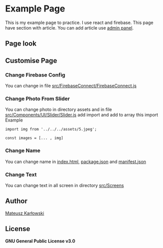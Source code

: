 # Example Page
This is my example page to practice. I use react and firebase. This page have section with article. You can add article use [admin panel](https://github.com/mati2251/admin-panel-example-page).
## Page look

## Customise Page 
### Change Firebase Config
You can change in file [src/FirebaseConnect/FirebaseConnect.js](https://github.com/mati2251/example-page-with-article/blob/master/src/FirebaseConnect/FirebaseConnect.js)
### Change Photo From Slider
You can change photo in directory assets and in file [src/Components/UI/Slider/Slider.js](https://github.com/mati2251/example-page-with-article/blob/master/src/Components/UI/Slider/Slider.js) add import and add to array this import
Example 
```:js
import img from '../../../assets/5.jpeg';

const images = [... , img] 
```
### Change Name
You can change name in [index.html](https://github.com/mati2251/example-page-with-article/blob/master/public/index.html), [package.json](https://github.com/mati2251/example-page-with-article/blob/master/package.json) and [manifest.json](https://github.com/mati2251/example-page-with-article/blob/master/public/manifest.json)
### Change Text 
You can change text in all screen in directory [src/Screens](https://github.com/mati2251/example-page-with-article/tree/master/src/Screens)

## Author 
[Mateusz Karłowski](https://github.com/mati2251/)

## License
**GNU General Public License v3.0**